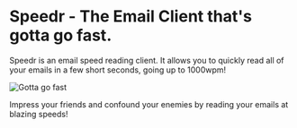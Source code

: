 # Speedr - The Email Client that's gotta go fast.

Speedr is an email speed reading client. It allows you to quickly read all of your emails in a few short seconds, going up to 1000wpm!

![Gotta go fast](http://static.tumblr.com/1b275f0cfc2901f9e3efa41337f54132/lsp0abr/rWhmqd4yz/tumblr_static_fat-sonic_o_184398.gif)

Impress your friends and confound your enemies by reading your emails at blazing speeds!
